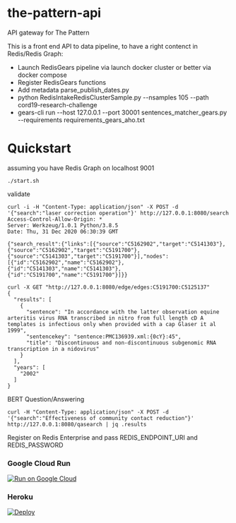 # the-pattern-api
API gateway for The Pattern

This is a front end API to data pipeline, to have a right contenct in Redis/Redis Graph:

* Launch RedisGears pipeline via launch docker cluster or better via docker compose
* Register RedisGears functions
* Add metadata parse_publish_dates.py
* python RedisIntakeRedisClusterSample.py --nsamples 105 --path cord19-research-challenge
* gears-cli run --host 127.0.0.1 --port 30001 sentences_matcher_gears.py  --requirements requirements_gears_aho.txt
# Quickstart

assuming you have Redis Graph on localhost 9001
```
./start.sh
```


validate

```
curl -i -H "Content-Type: application/json" -X POST -d '{"search":"laser correction operation"}' http://127.0.0.1:8080/search
Access-Control-Allow-Origin: *
Server: Werkzeug/1.0.1 Python/3.8.5
Date: Thu, 31 Dec 2020 06:30:39 GMT

{"search_result":{"links":[{"source":"C5162902","target":"C5141303"},{"source":"C5162902","target":"C5191700"},{"source":"C5141303","target":"C5191700"}],"nodes":[{"id":"C5162902","name":"C5162902"},{"id":"C5141303","name":"C5141303"},{"id":"C5191700","name":"C5191700"}]}}
```

```
curl -X GET "http://127.0.0.1:8080/edge/edges:C5191700:C5125137"
{
  "results": [
    {
      "sentence": "In accordance with the latter observation equine arteritis virus RNA transcribed in nitro from full length cD A templates is infectious only when provided with a cap Glaser it al 1999",
      "sentencekey": "sentence:PMC136939.xml:{0cY}:45",
      "title": "Discontinuous and non-discontinuous subgenomic RNA transcription in a nidovirus"
    }
  ],
  "years": [
    "2002"
  ]
}
```
BERT Question/Answering

```
curl -H "Content-Type: application/json" -X POST -d '{"search":"Effectiveness of community contact reduction"}' http://127.0.0.1:8080/qasearch | jq .results
```

Register on Redis Enterprise and pass REDIS_ENDPOINT_URI and REDIS_PASSWORD

### Google Cloud Run

[![Run on Google
Cloud](https://deploy.cloud.run/button.svg)](https://deploy.cloud.run/?git_repo=https://github.com/applied-knowledge-systems/the-pattern-api.git)

### Heroku

[![Deploy](https://www.herokucdn.com/deploy/button.svg)](https://heroku.com/deploy?template=https://github.com/applied-knowledge-systems/the-pattern-api.git)
